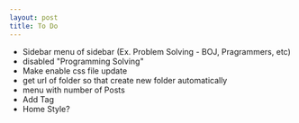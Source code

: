 ```yaml
---
layout: post
title: To Do
---
```


* Sidebar menu of sidebar (Ex. Problem Solving - BOJ, Pragrammers, etc)
* disabled "Programming Solving"
* Make enable css file update
* get url of folder so that create new folder automatically
* menu with number of Posts
* Add Tag
* Home Style?
